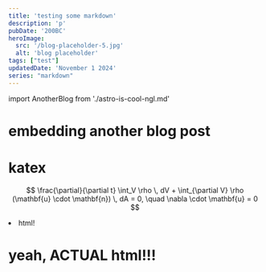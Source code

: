 ```yaml
---
title: 'testing some markdown'
description: 'p'
pubDate: '200BC'
heroImage: 
  src: '/blog-placeholder-5.jpg'
  alt: 'blog placeholder'
tags: ["test"]
updatedDate: 'November 1 2024'
series: "markdown"
---
```

import AnotherBlog from './astro-is-cool-ngl.md'

# embedding another blog post
<AnotherBlog />

# katex
$$
\frac{\partial}{\partial t} \int_V \rho \, dV + \int_{\partial V} \rho (\mathbf{u} \cdot \mathbf{n}) \, dA = 0, \quad \nabla \cdot \mathbf{u} = 0
$$

<li>html!</li>
<h1>yeah, ACTUAL html!!!</h1>

